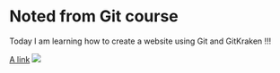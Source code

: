 # Noted from Git course

Today I am learning how to create a website using Git and GitKraken !!!

[A link](https://srse-git-github-zero2hero.netlify.app/02-websites-with-github-pages/01-markdown-intro/)
![](https://images.app.goo.gl/EBmgwBh3wzGwgfQ58)
